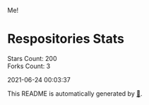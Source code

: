 Me!

# Respositories Stats
Stars Count: 200  
Forks Count: 3

2021-06-24 00:03:37  

This README is automatically generated by [🐰](https://github.com/rnitta/rnitta).
